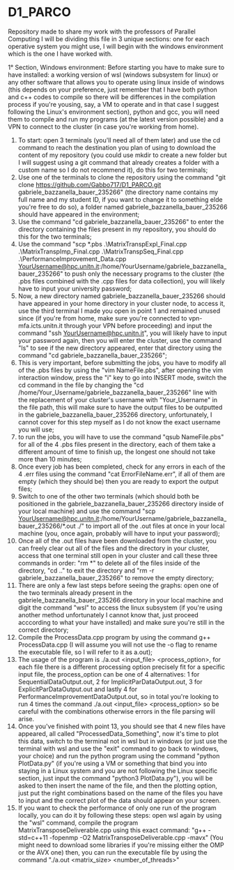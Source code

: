 # D1_PARCO
Repository made to share my work with the professors of Parallel Computing 
I will be dividing this file in 3 unique sections: one for each operative system you might use, I will begin with the windows environment which is the one I have worked with.

1° Section, Windows environment:
Before starting you have to make sure to have installed: a working version of wsl (windows subsystem for linux) or any other software that allows you to operate using linux inside of windows (this depends on your preference, just remember that I have both python and c++ codes to compile so there will be differences in the compilation process if you're yousing, say, a VM to operate and in that case I suggest following the Linux's environment section), python and gcc, you will need them to compile and run my programs (at the latest version possible) and a VPN to connect to the cluster (in case you're working from home).
1) To start: open 3 terminals (you'll need all of them later) and use the cd command to reach the destination you plan of using to download the content of my repository (you could use mkdir to create a new folder but I will suggest using a git command that already creates a folder with a custom name so I do not recommend it), do this for two terminals;
2) Use one of the terminals to clone the repository using the command "git clone https://github.com/Gabbo717/D1_PARCO.git gabriele_bazzanella_bauer_235266" (the directory name contains my full name and my student ID, if you want to change it to something elde you're free to do so), a folder named gabriele_bazzanella_bauer_235266 should have appeared in the environment;
3) Use the command "cd gabriele_bazzanella_bauer_235266" to enter the directory containing the files present in my repository, you should do this for the two terminals; 
4) Use the command "scp *.pbs .\MatrixTranspExpl_Final.cpp .\MatrixTranspImp_Final.cpp .\MatrixTranspSeq_Final.cpp .\PerformanceImprovement_Data.cpp YourUsername@hpc.unitn.it:/home/YourUsername/gabriele_bazzanella_bauer_235266" to push only the necessary programs to the cluster (the .pbs files combined with the .cpp files for data collection), you will likely have to input your university password;
5) Now, a new directory named gabriele_bazzanella_bauer_235266 should have appeared in your home directory in your cluster node, to access it, use the third terminal I made you open in point 1 and remained unused since (if you're from home, make sure you're connected to vpn-mfa.icts.unitn.it through your VPN before proceeding) and input the command "ssh YourUsername@hpc.unitn.it", you will likely have to input your password again, then you will enter the cluster, use the command "ls" to see if the new directory appeared, enter that directory using the command "cd gabriele_bazzanella_bauer_235266";
6) This is very important, before submitting the jobs, you have to modify all of the .pbs files by using the "vim NameFile.pbs", after opening the vim interaction window, press the "i" key to go into INSERT mode, switch the cd command in the file by changing the "cd /home/Your_Username/gabriele_bazzanella_bauer_235266" line with the replacement of your cluster's username with "Your_Username" in the file path, this will make sure to have the output files to be outputted in the gabriele_bazzanella_bauer_235266 directory, unfortunately, I cannot cover for this step myself as I do not know the exact username you will use;
7) to run the jobs, you will have to use the command "qsub NameFile.pbs" for all of the 4 .pbs files present in the directory, each of them take a different amount of time to finish up, the longest one should not take more than 10 minutes;
8) Once every job has been completed, check for any errors in each of the 4 .err files using the command "cat ErrorFileName.err", if all of them are empty (which they should be) then you are ready to export the output files;
9) Switch to one of the other two terminals (which should both be positioned in the gabriele_bazzanella_bauer_235266 directory inside of your local machine) and use the command "scp YourUsername@hpc.unitn.it:/home/YourUsername/gabriele_bazzanella_bauer_235266/*.out ./" to import all of the .out files at once in your local machine (you, once again, probably will have to input your password);
10) Once all of the .out files have been downloaded from the cluster, you can freely clear out all of the files and the directory in your cluster, access that one terminal still open in your cluster and call these three commands in order: "rm *" to delete all of the files inside of the directory, "cd .." to exit the directory and "rm -r gabriele_bazzanella_bauer_235266" to remove the empty directory;
11) There are only a few last steps before seeing the graphs: open one of the two terminals already present in the gabriele_bazzanella_bauer_235266 directory in your local machine and digit the command "wsl" to access the linux subsystem (if you're using another method unfortunately I cannot know that, just proceed acccording to what your have installed) and make sure you're still in the correct directory;
12) Compile the ProcessData.cpp program by using the command g++ ProcessData.cpp (I will assume you will not use the -o flag to rename the executable file, so I will refer to it as a.out);
13) The usage of the program is ./a.out <input_file> <process_option>, for each file there is a different processing option precisely fit for a specific input file, the process_option can be one of 4 alternatives: 1 for SequentialDataOutput.out, 2 for ImplicitParDataOutput.out, 3 for ExplicitParDataOutput.out and lastly 4 for PerformanceImprovementDataOutput.out, so in total you're looking to run 4 times the command ./a.out <input_file> <process_option> so be careful with the combinations otherwise errors in the file parsing will arise.
14) Once you've finished with point 13, you should see that 4 new files have appeared, all called "ProcessedData_Something", now it's time to plot this data, switch to the terminal not in wsl but in windows (or just use the terminal with wsl and use the "exit" command to go back to windows, your choice) and run the python program using the command "python PlotData.py" (if you're using a VM or something that bind you into staying in a Linux system and you are not following the Linux specific section, just input the command "python3 PlotData.py"), you will be asked to then insert the name of the file, and then the plotting option, just put the right combinations based on the name of the files you have to input and the correct plot of the data should appear on your screen.
15) If you want to check the performance of only one run of the program locally, you can do it by following these steps: open wsl again by using the "wsl" command, compile the program MatrixTransposeDeliverable.cpp using this exact command: "g++ -std=c++11 -fopenmp -O2 MatrixTransposeDeliverable.cpp -mavx" (You might need to download some libraries if you're missing either the OMP or the AVX one) then, you can run the executable file by using the command "./a.out <matrix_size> <number_of_threads>"
